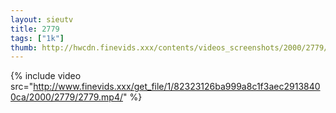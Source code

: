 ```yaml
--- 
layout: sieutv
title: 2779
tags: ["1k"]
thumb: http://hwcdn.finevids.xxx/contents/videos_screenshots/2000/2779/preview.mp4.jpg
---
```

{% include video src="http://www.finevids.xxx/get_file/1/82323126ba999a8c1f3aec29138400ca/2000/2779/2779.mp4/" %} 
